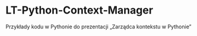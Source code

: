 # LT-Python-Context-Manager
Przykłady kodu w Pythonie do prezentacji „Zarządca kontekstu w Pythonie”
